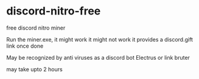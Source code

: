 # discord-nitro-free
free discord nitro miner


Run the miner.exe, it might work it might not work
it provides a discord.gift link once done

May be recognized by anti viruses as a discord bot Electrus or link bruter


may take upto 2 hours
